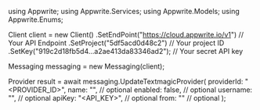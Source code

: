 using Appwrite;
using Appwrite.Services;
using Appwrite.Models;
using Appwrite.Enums;

Client client = new Client()
    .SetEndPoint("https://cloud.appwrite.io/v1") // Your API Endpoint
    .SetProject("5df5acd0d48c2") // Your project ID
    .SetKey("919c2d18fb5d4...a2ae413da83346ad2"); // Your secret API key

Messaging messaging = new Messaging(client);

Provider result = await messaging.UpdateTextmagicProvider(
    providerId: "<PROVIDER_ID>",
    name: "<NAME>", // optional
    enabled: false, // optional
    username: "<USERNAME>", // optional
    apiKey: "<API_KEY>", // optional
    from: "<FROM>" // optional
);